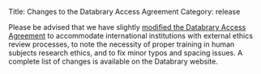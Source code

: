 Title: Changes to the Databrary Access Agreement
Category: release

Please be advised that we have slightly [modified the Databrary Access Agreement](https://www.databrary.org/resources/agreement/agreement-revision.html) to accommodate international institutions with external ethics review processes, to note the necessity of proper training in human subjects research ethics, and to fix minor typos and spacing issues. A complete list of changes is available on the Databrary website.
